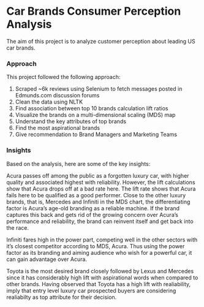 # Car Brands Consumer Perception Analysis

The aim of this project is to analyze customer perception about leading US car brands.

### Approach
This project followed the following approach:
  1. Scraped ~6k reviews using Selenium to fetch messages posted in Edmunds.com discussion forums
  2. Clean the data using NLTK
  3. Find association between top 10 brands calculation lift ratios
  4. Visualize the brands on a multi-dimensional scaling (MDS) map
  5. Understand the key attributes of top brands
  6. Find the most aspirational brands
  7. Give recommendation to Brand Managers and Marketing Teams

### Insights
Based on the analysis, here are some of the key insights:

Acura passes off among the public as a forgotten luxury car, with higher quality and associated highest with reliability. However, the lift calculations show that Acura drops off at a bad rate here. The lift rate shows that Acura fails here to be qualified as a good performer. Close to the other luxury brands, that is, Mercedes and Infiniti in the MDS chart, the differentiating factor is Acura’s age-old branding as a reliable machine. If the brand captures this back and gets rid of the growing concern over Acura’s performance and reliability, the brand can reinvent itself and get back into the race.

Infiniti fares high in the power part, competing well in the other sectors with it’s closest competitor according to MDS, Acura. Thus using the power factor as its branding and aiming audience who wish for a powerful car, it can gain advantage over Acura.

Toyota is the most desired brand closely followed by Lexus and Mercedes since it has considerably high lift with aspirational words when compared to other brands. Having observed that Toyota has a high lift with realiability, imply that entry level luxury car prospected buyers are considering realiabilty as top attribute for their decision.
